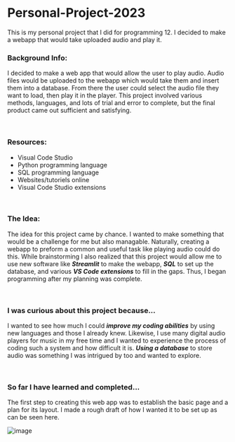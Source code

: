 # Personal-Project-2023
This is my personal project that I did for programming 12. I decided to make a webapp that would take uploaded audio and play it. 

### Background Info:
I decided to make a web app that would allow the user to play audio. Audio files would be uploaded to the webapp which would take them and insert them into a database. From there the user could select the audio file they want to load, then play it in the player. This project involved various methods, languages, and lots of trial and error to complete, but the final product came out sufficient and satisfying. 

<br>

### Resources:
* Visual Code Studio
* Python programming language
* SQL programming language
* Websites/tutoriels online
* Visual Code Studio extensions
<br>

### The Idea:
The idea for this project came by chance. I wanted to make something that would be a challenge for me but also managable. Naturally, creating a webapp to preform a common and useful task like playing audio could do this. While brainstorming I also realized that this project would allow me to use new software like ***Streamlit*** to make the webapp, ***SQL*** to set up the database, and various ***VS Code extensions*** to fill in the gaps. Thus, I began programming after my planning was complete.

<br>

### I was curious about this project because...
I wanted to see how much I could ***improve my coding abilities*** by using new languages and those I already knew. Likewise, I use many digital audio players for music in my free time and I wanted to experience the process of coding such a system and how difficult it is. ***Using a database*** to store audio was something I was intrigued by too and wanted to explore. 

<br>

### So far I have learned and completed...
The first step to creating this web app was to establish the basic page and a plan for its layout. I made a rough draft of how I wanted it to be set up as can be seen here.

![image](https://github.com/Pouya2077/Personal-Project-2023/blob/main/Layout%20of%20Website.png)
